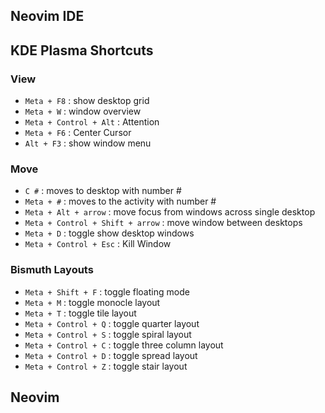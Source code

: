 ## Neovim IDE

## KDE Plasma Shortcuts
### View
- `Meta + F8` : show desktop grid
- `Meta + W` : window overview
- `Meta + Control + Alt` : Attention
- `Meta + F6` : Center Cursor
- `Alt + F3` : show window menu
### Move
- `C #` : moves to desktop with number #
- `Meta + #` : moves to the activity with number #
- `Meta + Alt + arrow` : move focus from windows across single desktop
- `Meta + Control + Shift + arrow` : move window between desktops
- `Meta + D` : toggle show desktop windows
- `Meta + Control + Esc` : Kill Window
### Bismuth Layouts
- `Meta + Shift + F` : toggle floating mode
- `Meta + M` : toggle monocle layout
- `Meta + T` : toggle tile layout
- `Meta + Control + Q` : toggle quarter layout
- `Meta + Control + S` : toggle spiral layout
- `Meta + Control + C` : toggle three column layout
- `Meta + Control + D` : toggle spread layout
- `Meta + Control + Z` : toggle stair layout


## Neovim
